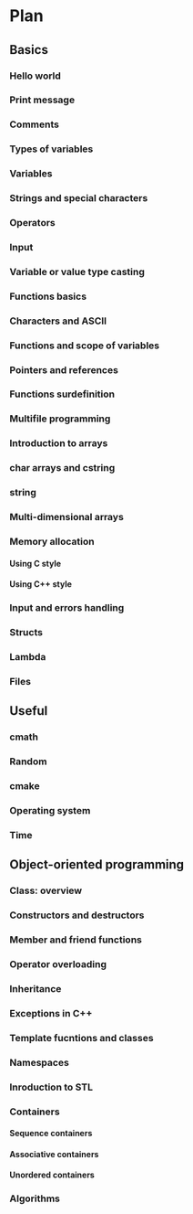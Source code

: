 # Plan

## Basics

### Hello world

### Print message

### Comments

### Types of variables

### Variables

### Strings and special characters

### Operators

### Input

### Variable or value type casting

### Functions basics

### Characters and ASCII

### Functions and scope of variables

### Pointers and references

### Functions surdefinition

### Multifile programming

### Introduction to arrays

### char arrays and cstring

### string

### Multi-dimensional arrays

### Memory allocation

#### Using C style

#### Using C++ style

### Input and errors handling

### Structs

### Lambda

### Files

## Useful

### cmath

### Random

### cmake

### Operating system

### Time

## Object-oriented programming

### Class: overview

### Constructors and destructors

### Member and friend functions

### Operator overloading

### Inheritance

### Exceptions in C++

### Template fucntions and classes

### Namespaces

### Inroduction to STL

### Containers

#### Sequence containers

#### Associative containers

#### Unordered containers

### Algorithms
